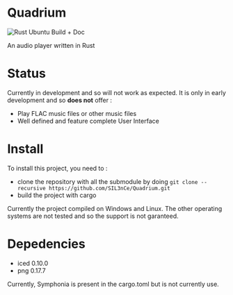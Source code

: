 # Quadrium
![Rust Ubuntu Build + Doc](https://github.com/SIL3nCe/Quadrium/workflows/Rust/badge.svg?branch=master)

An audio player written in Rust

# Status
Currently in development and so will not work as expected. It is only in early development and so **does not** offer :
* Play FLAC music files or other music files
* Well defined and feature complete User Interface

# Install
To install this project, you need to :
* clone the repository with all the submodule by doing ```git clone --recursive https://github.com/SIL3nCe/Quadrium.git```
* build the project with cargo

Currently the project compiled on Windows and Linux. The other operating systems are not tested and so the support is not garanteed.

# Depedencies
* iced 0.10.0
* png 0.17.7

Currently, Symphonia is present in the cargo.toml but is not currently use.